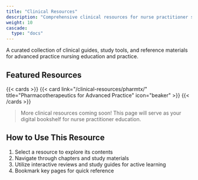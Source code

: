 ```yaml
---
title: "Clinical Resources"
description: "Comprehensive clinical resources for nurse practitioner students"
weight: 10
cascade:
  type: "docs"
---
```


A curated collection of clinical guides, study tools, and reference materials for advanced practice nursing education and practice.

## Featured Resources

{{< cards >}}
  {{< card link="/clinical-resources/pharmtx/" title="Pharmacotherapeutics for Advanced Practice" icon="beaker" >}}
{{< /cards >}}

> More clinical resources coming soon! This page will serve as your digital bookshelf for nurse practitioner education.

## How to Use This Resource

1. Select a resource to explore its contents
2. Navigate through chapters and study materials
3. Utilize interactive reviews and study guides for active learning
4. Bookmark key pages for quick reference
